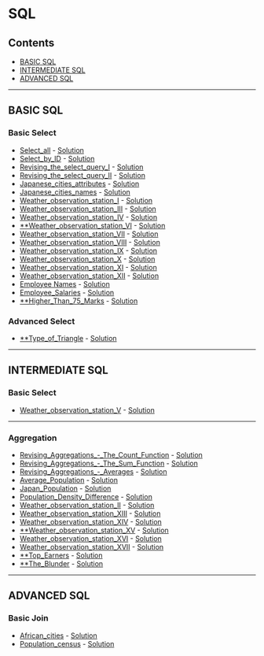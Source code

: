 # SQL
## Contents
<!--* [Advanced Join](#Advanced-Join)
* [Advanced Select](#Advanced-Select)
* [Aggregation](#Aggregation)
* [Alternative Select](#Alternative-Select)
* [Basic Join](#Basic-Join)-->
* [BASIC SQL](#BASIC-SQL)
* [INTERMEDIATE SQL](#INTERMEDIATE-SQL)
* [ADVANCED SQL](#ADVANCED-SQL)
<!--
___
### Advanced Join
* [Placements](pdf/placements.pdf) - [Solution](sql/Placements.sql)
* [Symmetric_Pairs](pdf/symmetric-pairs.pdf) - [Solution](sql/Symmetric_Pairs.sql)


___
### Alternative Select
* [Draw_the_Triangle1](pdf/draw-the-triangle-1.pdf) - [Solution](sql/Draw_the_Triangle1.sql)
* [Draw_the_Triangle2](pdf/draw-the-triangle-2.pdf) - [Solution](sql/Draw_the_Triangle2.sql)
-->
___
## BASIC SQL


### Basic Select
* [Select_all](pdf/select-all-sql.pdf) - [Solution](SQL/select_all.sql)
* [Select_by_ID](pdf/select-by-id.pdf) - [Solution](SQL/select_by_id.sql)
* [Revising_the_select_query_I](pdf/revising-the-select-query.pdf) - [Solution](SQL/revising_the_select_query.sql)
* [Revising_the_select_query_II](pdf/revising-the-select-query-2.pdf) - [Solution](SQL/revising_the_select_query_II.sql)
* [Japanese_cities_attributes](pdf/japanese-cities-attributes.pdf) - [Solution](SQL/japanese_cities_attributes.sql)
* [Japanese_cities_names](pdf/japanese-cities-name.pdf) - [Solution](SQL/japanese_cities_names.sql)
* [Weather_observation_station_I](pdf/weather-observation-station-1.pdf) - [Solution](SQL/weather_observation_station_I.sql)
* [Weather_observation_station_III](pdf/weather-observation-station-3.pdf) - [Solution](SQL/weather_observation_station_III.sql)
* [Weather_observation_station_IV](pdf/weather-observation-station-4.pdf) - [Solution](SQL/weather_observation_station_IV.sql)
* [**Weather_observation_station_VI](pdf/weather-observation-station-6.pdf) - [Solution](SQL/Weather_observation_station_VI.sql)
* [Weather_observation_station_VII](pdf/weather-observation-station-7.pdf) - [Solution](SQL/Weather_observation_station_VII.sql)
* [Weather_observation_station_VIII](pdf/weather-observation-station-8.pdf) - [Solution](SQL/Weather_observation_station_VIII.sql)
* [Weather_observation_station_IX](pdf/weather-observation-station-9.pdf) - [Solution](SQL/Weather_observation_station_IX.sql)
* [Weather_observation_station_X](pdf/weather-observation-station-10.pdf) - [Solution](SQL/Weather_observation_station_X.sql)
* [Weather_observation_station_XI](pdf/weather-observation-station-11.pdf) - [Solution](SQL/Weather_observation_station_XI.sql)
* [Weather_observation_station_XII](pdf/weather-observation-station-12.pdf) - [Solution](SQL/Weather_observation_station_XII.sql)
* [Employee Names](pdf/name-of-employees.pdf) - [Solution](SQL/Name_of_employees.sql)
* [Employee_Salaries](pdf/salary-of-employees.pdf) - [Solution](SQL/Employee_salaries.sql)
* [**Higher_Than_75_Marks](pdf/more-than-75-marks.pdf) - [Solution](SQL/Higher_than_75_marks.sql)


### Advanced Select
* [**Type_of_Triangle](pdf/what-type-of-triangle.pdf) - [Solution](SQL/Type_of_triangle.sql)
___
## INTERMEDIATE SQL

### Basic Select

* [Weather_observation_station_V](pdf/weather-observation-station-5.pdf) - [Solution](SQL/Weather_observation_station_V.sql)
___
### Aggregation
* [Revising_Aggregations_-_The_Count_Function](pdf/revising-aggregations-the-count-function.pdf) - [Solution](SQL/Revising_aggregations_-_the_count_function.sql)
* [Revising_Aggregations_-_The_Sum_Function](pdf/revising-aggregations-sum.pdf) - [Solution](SQL/Revising_aggregations_-_sum.sql)
* [Revising_Aggregations_-_Averages](pdf/revising-aggregations-the-average-function.pdf) - [Solution](SQL/Revising_aggregations_-_averages.sql)
* [Average_Population](pdf/average-population.pdf) - [Solution](SQL/Average_population.sql)
* [Japan_Population](pdf/japan-population.pdf) - [Solution](SQL/Japan_population.sql)
* [Population_Density_Difference](pdf/population-density-difference.pdf) - [Solution](SQL/Population_density_difference.sql)
* [Weather_observation_station_II](pdf/weather-observation-station-2.pdf) - [Solution](SQL/Weather_observation_station_II.sql)
* [Weather_observation_station_XIII](pdf/weather-observation-station-13.pdf) - [Solution](SQL/Weather_observation_station_XIII.sql)
* [Weather_observation_station_XIV](pdf/weather-observation-station-14.pdf) - [Solution](SQL/Weather_observation_station_XIV.sql)
* [**Weather_observation_station_XV](pdf/weather-observation-station-15.pdf) - [Solution](SQL/Weather_observation_station_XV.sql)
* [Weather_observation_station_XVI](pdf/weather-observation-station-16.pdf) - [Solution](SQL/Weather_observation_station_XVI.sql)
* [Weather_observation_station_XVII](pdf/weather-observation-station-17.pdf) - [Solution](SQL/Weather_observation_station_XVII.sql)
* [**Top_Earners](pdf/earnings-of-employees.pdf) - [Solution](SQL/Top_earners.sql)
* [**The_Blunder](pdf/the-blunder.pdf) - [Solution](SQL/The_blunder.sql)


<!--


___






* [Weather_observation_station_XVIII](pdf/weather-observation-station-18.pdf) - [Solution](sql/Weather_observation_station_XVIII.sql)
* [Weather_observation_station_XIX](pdf/weather-observation-station-19.pdf) - [Solution](sql/Weather_observation_station_XIX.sql)
* [Weather_observation_station_XX](pdf/weather-observation-station-20.pdf) - [Solution](sql/Weather_observation_station_XX.sql)

-->
___
## ADVANCED SQL

### Basic Join
* [African_cities](pdf/african-cities.pdf) - [Solution](SQL/African_cities.sql)
* [Population_census](pdf/asian-population.pdf) - [Solution](SQL/Population_census.sql)






<!--
___

* [Average_population_of_each_continent](pdf/average-population-of-each-continent.pdf) - [Solution](sql/Average_population_of_each_continent.sql)
* [Challenges](pdf/challenges.pdf) - [Solution](sql/Challenges.sql)
* [Contest_Leaderboard](pdf/contest-leaderboard.pdf) - [Solution](sql/Contest_Leaderboard.sql)
* [Ollivanders_Inventory](pdf/harry-potter-and-wands.pdf) - [Solution](sql/Ollivanders_Inventory.sql)

* [The_Competitors](pdf/full-score.pdf) - [Solution](sql/Top_Competitors.sql)
* [The_Report](pdf/the-report.pdf) - [Solution](sql/The_Report.sql)

-->